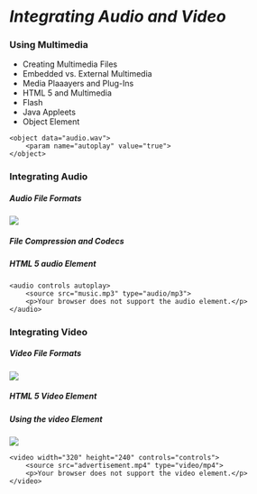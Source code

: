 # _Integrating Audio and Video_
### Using Multimedia
- Creating Multimedia Files
- Embedded vs. External Multimedia
- Media Plaaayers and Plug-Ins
- HTML 5 and Multimedia
- Flash
- Java Appleets
- Object Element
```
<object data="audio.wav">
    <param name="autoplay" value="true">
</object>
```
### Integrating Audio
##### Audio File Formats
![](https://uphinh.vn/images/2022/03/09/d14208456e3f15129c0230cba3374b90.png)
##### File Compression and Codecs
##### HTML 5 audio Element
```
<audio controls autoplay>
    <source src="music.mp3" type="audio/mp3"> 
    <p>Your browser does not support the audio element.</p>
</audio>
```
### Integrating Video
##### Video File Formats
![](https://uphinh.vn/images/2022/03/09/49b2f0be789431086364414149e5a18e.png)
##### HTML 5 Video Element
##### Using the video Element
![](https://uphinh.vn/images/2022/03/09/41311894b7017a5fff0ec2574888c8cc.png)
```
<video width="320" height="240" controls="controls">
    <source src="advertisement.mp4" type="video/mp4"> 
    <p>Your browser does not support the video element.</p>
</video>
```
